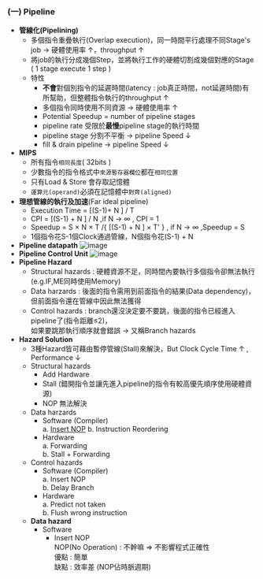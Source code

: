 ### (一) Pipeline
* **管線化(Pipelining)** 
   * 多個指令重疊執行(Overlap execution)，同一時間平行處理不同Stage's job → 硬體使用率 ↑，throughput ↑
   * 將job的執行分成幾個Step，並將執行工作的硬體切割成幾個對應的Stage ( 1 stage execute 1 step )
   * 特性
      * **不會**對個別指令的延遲時間(latency : job真正時間，not延遲時間)有所幫助，但整體指令執行的throughput ↑
      * 多個指令同時使用不同資源 → 硬體使用率 ↑
      * Potential Speedup = number of pipeline stages
      * pipeline rate 受限於**最慢**pipeline stage的執行時間
      * pipeline stage 分割不平衡 → pipeline Speed ↓
      * fill & drain pipeline → pipeline Speed ↓
* **MIPS**
   * 所有指令`相同長度`( 32bits )
   * 少數指令的指令格式中`來源暫存器欄位`都在`相同位置`
   * 只有Load & Store 會存取記憶體
   * `運算元(operand)`必須在記憶體中`對齊(aligned)`
* **理想管線的執行及加速**(Far ideal pipeline)
   * Execution Time = [(S-1)+ N ] / T
   * CPI = [(S-1) + N ] / N ,if N → ∞ , CPI = 1
   * Speedup = S × N × T /{ [(S-1) + N ] × T' } , if N → ∞ ,Speedup = S
   * 1個指令花S-1個Clock通過管線，N個指令花(S-1) + N
* **Pipeline datapath**
![image](https://user-images.githubusercontent.com/38349902/46470323-c712ed00-c808-11e8-82e7-b41e1719c42a.png)
* **Pipeline Control Unit** 
![image](https://user-images.githubusercontent.com/38349902/46472178-ef054f00-c80e-11e8-97d1-a4d41ee9eb8d.png)
* **Pipeline Hazard**
    * Structural hazards : 硬體資源不足，同時間內要執行多個指令卻無法執行 (e.g.IF,ME同時使用Memory)
    * Data harzards : 後面的指令需用到前面指令的結果(Data dependency)，但前面指令還在管線中因此無法獲得
    * Control hazards : branch還沒決定要不要跳，後面的指令已經進入pipeline了(指令距離≤2)，  
      如果要跳那執行順序就會錯誤 → 又稱Branch hazards
* **Hazard Solution**
    * 3種Hazard皆可藉由暫停管線(Stall)來解決，But Clock Cycle Time ↑ , Performance ↓
    * Structural hazards
      * Add Hardware
      * Stall (錯開指令並讓先進入pipeline的指令有較高優先順序使用硬體資源)
      * NOP 無法解決
    * Data harzards
      * Software (Compiler)  
      a. [Insert NOP](#管線化(Pipelining))
      b. Instruction Reordering
      * Hardware  
      a. Forwarding  
      b. Stall + Forwarding  
    * Control hazards  
      * Software (Compiler)  
      a. Insert NOP  
      b. Delay Branch  
      * Hardware  
      a. Predict not taken  
      b. Flush wrong instruction
   * **Data hazard**
       * Software
          * Insert NOP  
            NOP(No Operation) : 不幹嘛 ⇒ 不影響程式正確性  
            優點 : 簡單  
            缺點 : 效率差 (NOP佔時脈週期)
            
            

    

